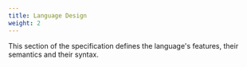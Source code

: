 ```yaml
---
title: Language Design
weight: 2
---
```


This section of the specification defines the language's features, their
semantics and their syntax.
